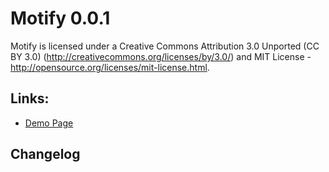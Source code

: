 Motify 0.0.1
=======

Motify is licensed under a Creative Commons Attribution 3.0 Unported (CC BY 3.0)  (http://creativecommons.org/licenses/by/3.0/) and MIT License - http://opensource.org/licenses/mit-license.html. 


## Links:
+ [Demo Page](http://agalwood.github.io/Motify)

## Changelog

